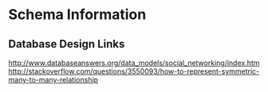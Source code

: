 # Schema Information


## Database Design Links
http://www.databaseanswers.org/data_models/social_networking/index.htm
http://stackoverflow.com/questions/3550093/how-to-represent-symmetric-many-to-many-relationship
